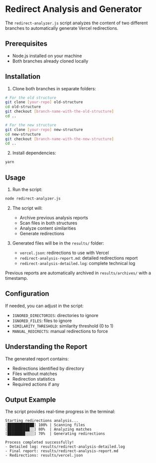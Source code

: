 # Redirect Analysis and Generator

The `redirect-analyzer.js` script analyzes the content of two different branches to automatically generate Vercel redirections.

## Prerequisites

- Node.js installed on your machine
- Both branches already cloned locally

## Installation

1. Clone both branches in separate folders:
```bash
# For the old structure
git clone [your-repo] old-structure
cd old-structure
git checkout [branch-name-with-the-old-structure]
cd ..

# For the new structure
git clone [your-repo] new-structure
cd new-structure
git checkout [branch-name-with-the-new-structure]
cd ..
```

2. Install dependencies:
```bash
yarn
```

## Usage

1. Run the script:
```bash
node redirect-analyzer.js
```

2. The script will:
   - Archive previous analysis reports
   - Scan files in both structures
   - Analyze content similarities
   - Generate redirections

3. Generated files will be in the `results/` folder:
   - `vercel.json`: redirections to use with Vercel
   - `redirect-analysis-report.md`: detailed redirections report
   - `redirect-analysis-detailed.log`: complete technical log

Previous reports are automatically archived in `results/archives/` with a timestamp.

## Configuration

If needed, you can adjust in the script:
- `IGNORED_DIRECTORIES`: directories to ignore
- `IGNORED_FILES`: files to ignore
- `SIMILARITY_THRESHOLD`: similarity threshold (0 to 1)
- `MANUAL_REDIRECTS`: manual redirections to force

## Understanding the Report

The generated report contains:
- Redirections identified by directory
- Files without matches
- Redirection statistics
- Required actions if any

## Output Example

The script provides real-time progress in the terminal:
```
Starting redirections analysis...
[████████████] 100% | Scanning files
[██████████░░] 80%  | Analyzing matches
[████████░░░░] 70%  | Generating redirections

Process completed successfully!
- Detailed log: results/redirect-analysis-detailed.log
- Final report: results/redirect-analysis-report.md
- Redirections: results/vercel.json
```
